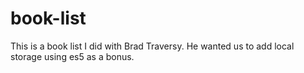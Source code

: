 # book-list
This is a book list I did with Brad Traversy. He wanted us to add local storage using es5 as a bonus. 
